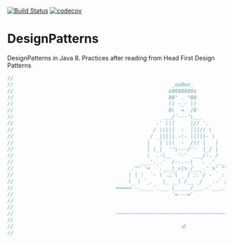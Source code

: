 [![Build Status](https://travis-ci.org/pallavJha/DesignPatterns.svg?branch=master)](https://travis-ci.org/pallavJha/DesignPatterns)
[![codecov](https://codecov.io/gh/pallavJha/DesignPatterns/branch/master/graph/badge.svg)](https://codecov.io/gh/pallavJha/DesignPatterns)

# DesignPatterns
DesignPatterns in Java 8. Practices after reading from Head First Design Patterns

```java
//                            
//                                                   _oo0oo_
//                                                  o8888888o
//                                                  88" . "88
//                                                  (| -_- |)
//                                                  0\  =  /0
//                                                ___/`---'\___
//                                              .' \\|     |// '.
//                                             / \\|||  :  |||// \
//                                            / _||||| -:- |||||- \
//                                           |   | \\\  -  /// |   |
//                                           | \_|  ''\---/''  |_/ |
//                                           \  .-\__  '-'  ___/-. /
//                                         ___'. .'  /--.--\  `. .'___
//                                      ."" '<  `.___\_<|>_/___.' >' "".
//                                     | | :  `- \`.;`\ _ /`;.`/ - ` : | |
//                                     \  \ `_.   \_ __\ /__ _/   .-` /  /
//                                 =====`-.____`.___ \_____/___.-`___.-'=====
//                                                   `=---='
//                            
//                            
//                                 ~~~~~~~~~~~~~~~~~~~~~~~~~~~~~~~~~~~~~~~~~~~
//
//                                                      ॐ
//
```